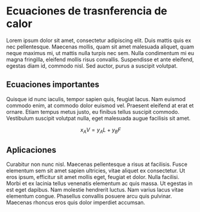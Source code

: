 # Ecuaciones de trasnferencia de calor
Lorem ipsum dolor sit amet, consectetur adipiscing elit. Duis mattis quis ex nec pellentesque. Maecenas mollis, quam sit amet malesuada aliquet, quam neque maximus mi, ut mattis nulla turpis nec sem. Nulla condimentum mi eu magna fringilla, eleifend mollis risus convallis. Suspendisse et ante eleifend, egestas diam id, commodo nisl. Sed auctor, purus a suscipit volutpat.
## Ecuaciones importantes
Quisque id nunc iaculis, tempor sapien quis, feugiat lacus. Nam euismod commodo enim, at commodo dolor euismod vel. Praesent eleifend at erat et ornare. Etiam tempus metus justo, eu finibus tellus suscipit commodo. Vestibulum suscipit volutpat nulla, eget malesuada augue facilisis sit amet. 

$$ x_{A}V = y_{A}L + y_{B}F $$

## Aplicaciones
Curabitur non nunc nisl. Maecenas pellentesque a risus at facilisis. Fusce elementum sem sit amet sapien ultricies, vitae aliquet ex consectetur. Ut eros ipsum, efficitur sit amet mollis eget, feugiat et dolor. Nulla facilisi. Morbi et ex lacinia tellus venenatis elementum ac quis massa. Ut egestas in est eget dapibus. Nam molestie hendrerit luctus. Nam varius lacus vitae elementum congue. Phasellus convallis posuere arcu quis pulvinar. Maecenas rhoncus eros quis dolor imperdiet accumsan.